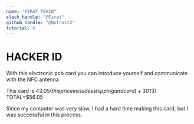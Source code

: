 ```yaml
---
name: "FIRAT TEKİN"
slack_handle: "@Fırat"
github_handle: "@Nofrost2"
tutorial: #
---
```


# HACKER ID

With this electronic pcb card you can introduce yourself and communicate with the NFC antenna

This card is $43.05 (this price includes shipping and card)+ 30% turkey customs duty($13) TOTAL=$56.05

Since my computer was very slow, I had a hard time making this card, but I was successful in this process.
